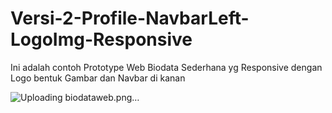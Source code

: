 # Versi-2-Profile-NavbarLeft-LogoImg-Responsive
 Ini adalah contoh Prototype Web Biodata Sederhana yg Responsive dengan Logo bentuk Gambar dan Navbar di kanan
 
![Uploading biodataweb.png…]()
